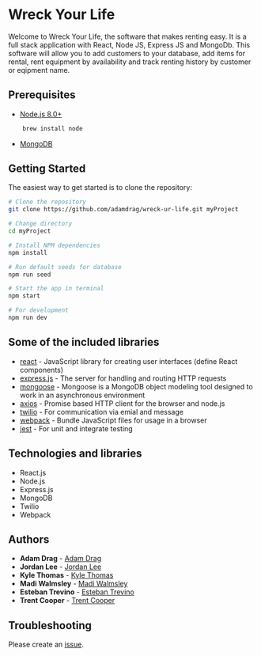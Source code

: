 # Wreck Your Life
Welcome to Wreck Your Life, the software that makes renting easy.
It is a full stack application with React, Node JS, Express JS and MongoDb. 
This software will allow you to add customers to your database, add items for rental, rent equipment by availability and track renting history by customer or eqipment name.

## Prerequisites

- [Node.js 8.0+](http://nodejs.org)
```bash
    brew install node
```

- [MongoDB](https://www.mongodb.com/)

## Getting Started

The easiest way to get started is to clone the repository:

```bash
# Clone the repository
git clone https://github.com/adamdrag/wreck-ur-life.git myProject

# Change directory
cd myProject

# Install NPM dependencies
npm install

# Run default seeds for database
npm run seed

# Start the app in terminal
npm start

# For development
npm run dev
```

## Some of the included libraries
* [react](https://www.npmjs.com/package/react) - JavaScript library for creating user interfaces (define React components)
* [express.js](https://github.com/expressjs/express) - The server for handling and routing HTTP requests
* [mongoose](https://www.npmjs.com/package/mongoose) - Mongoose is a MongoDB object modeling tool designed to work in an asynchronous environment
* [axios](https://www.npmjs.com/package/axios) - Promise based HTTP client for the browser and node.js
* [twilio](https://www.npmjs.com/package/twilio) - For communication via emial and message
* [webpack](https://www.npmjs.com/package/webpack) - Bundle JavaScript files for usage in a browser
* [jest](https://www.npmjs.com/package/jest) - For unit and integrate testing

## Technologies and libraries
* React.js
* Node.js
* Express.js
* MongoDB
* Twilio
* Webpack

## Authors

* **Adam Drag**  - [Adam Drag](https://github.com/adamdrag/)
* **Jordan Lee**  - [Jordan Lee](https://github.com/jorlee92/)
* **Kyle Thomas**  - [Kyle Thomas](https://github.com/kthomas852/)
* **Madi Walmsley**  - [Madi Walmsley](https://github.com/rilakumma/)
* **Esteban Trevino**  - [Esteban Trevino](https://github.com/EsTrevino/)
* **Trent Cooper**  - [Trent Cooper](https://github.com/coop741/)

## Troubleshooting

Please create an [issue](https://github.com/adamdrag/wreck-ur-life/issues).